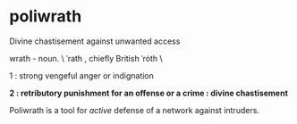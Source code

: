 # poliwrath
Divine chastisement against unwanted access


wrath -  noun.  \ ˈrath  , chiefly British ˈrȯth  \

1 : strong vengeful anger or indignation

**2 : retributory punishment for an offense or a crime : divine chastisement**

Poliwrath is a tool for *active* defense of a network against intruders. 
